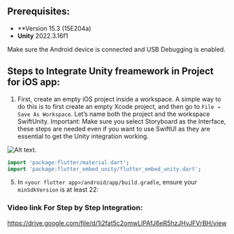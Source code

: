 
## Prerequisites:
- **Version 15.3 (15E204a)
- **Unity** 2022.3.16f1

Make sure the Android device is connected and USB Debugging is enabled.

## Steps to Integrate Unity freamework in Project for iOS app:

1. First, create an empty iOS project inside a workspace. A simple way to do this is to first create an empty Xcode project, and then go to `File → Save As Workspace`.
   Let’s name both the project and the workspace SwiftUnity.
   Important: Make sure you select Storyboard as the Interface, these steps are needed even if you want to use SwiftUI as they are essential to get the Unity integration working.

![Alt text](https://github.com/NarsunOrg/FlutterUnityIntegration/blob/main/Error1.png).

```dart
import 'package:flutter/material.dart';
import 'package:flutter_embed_unity/flutter_embed_unity.dart';

```

5. In `<your flutter app>/android/app/build.gradle`, ensure your `minSdkVersion` is at least 22:

### Video link For Step by Step Integration:
https://drive.google.com/file/d/1i2fat5c2omwLlPAfJ6eR5hzJHvJFVrBH/view

